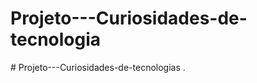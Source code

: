 # Projeto---Curiosidades-de-tecnologia
#   P r o j e t o - - - C u r i o s i d a d e s - d e - t e c n o l o g i a s 
 
 
.